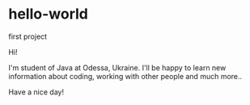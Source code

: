 # hello-world
first project

Hi! 
 
 I'm student of Java at Odessa, Ukraine.
 I'll be happy to learn new information about coding, working with other people and much more..
 
 Have a nice day!

